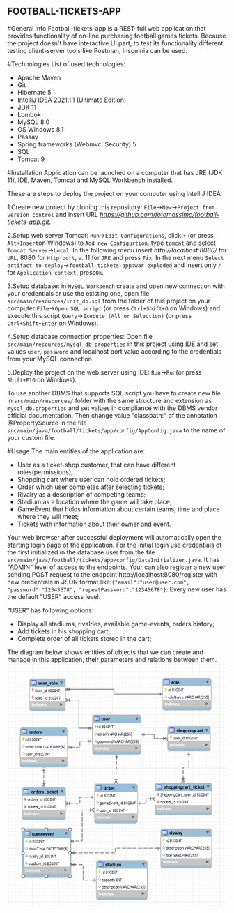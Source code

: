 ## FOOTBALL-TICKETS-APP

#General info
Football-tickets-app is a REST-full web application that provides functionality of on-line purchasing
football games tickets. 
Because the project doesn't have interactive UI part, to test its
functionality different testing client-server tools like Postman, Insomnia can be used. 

#Technologies
List of used technologies:
* Apache Maven 
* Git 
* Hibernate 5  
* IntelliJ IDEA 2021.1.1 (Ultimate Edition)
* JDK 11
* Lombok   
* MySQL 8.0
* OS Windows 8.1
* Passay  
* Spring frameworks (Webmvc, Security) 5  
* SQL
* Tomcat 9

#Installation
Application can be launched on a computer that has JRE (JDK 11), IDE, Maven, Tomcat and MySQL Workbench
installed.

These are steps to deploy the project on your computer using IntelliJ IDEA:

1.Create new project by cloning this repository: `File`->`New`->`Project from version control` and
insert URL _https://github.com/fotomassimo/football-tickets-app.git_.

2.Setup web server Tomcat: `Run`->`Edit Configurations`, click `+` (or press `Alt+Insert`on Windows) to
`Add new Configurtion`, type `tomcat` and select `Tomcat Server`->`Local`. In the following menu
insert _http://localhost:8080/_ for `URL`, 8080 for `Http port`, v. 11 for `JRE` and press `Fix`.
In the next menu `Select artifact to deploy`->`football-tickets-app:war exploded` and insert only `/`
for `Application context`, press`Ok`.

3.Setup database: in `MySQL Workbench` create and open new connection with your credentials or use
the existing one, open file `src/main/resources/init_db.sql` from the folder of this project
on your computer `File`->`Open SQL script` (or press `Ctrl+Shift+O` on Windows) and execute this
script `Query`->`Execute (All or Selection)` (or press `Ctrl+Shift+Enter` on Windows).

4.Setup database connection properties: Open file `src/main/resources/mysql_db.properties` in this
project using IDE and set values `user`, `password` and localhost port value according to the
credentials from your MySQL connection.

5.Deploy the project on the web server using IDE: `Run`->`Run`(or press `Shift+F10` on Windows).

To use another DBMS that supports SQL script you have to create new file in `src/main/resources/`
folder with the same structure and extension as `mysql_db.properties` and set values in compliance with
the DBMS vendor official documentation. Then change value "classpath:" of the annotation @PropertySource
in the file `src/main/java/football/tickets/app/config/AppConfig.java` to the name of your custom file.

#Usage
The main entities of the application are:
* User as a ticket-shop customer, that can have different roles(permissions);
* Shopping cart where user can hold ordered tickets; 
* Order which user completes after selecting tickets;
* Rivalry as a description of competing teams;
* Stadium as a location where the game will take place;
* GameEvent that holds information about certain teams, time and place where they will meet;
* Tickets with information about their owner and event.

Your web browser after successful deployment will automatically open the starting login page of the
application. For the initial login use credentials of the first initialized in the database user from the file
`src/main/java/football/tickets/app/config/DataInitializer.java`. It has "ADMIN" level of access to the endpoints.
Your can also register a new user sending POST request to the endpoint http://localhost:8080/register with
new credentials in JSON format like `{"email":"user@user.com", "password":"12345678", "repeatPassword":"12345678"}`.
Every new user has the default "USER" access level.  

"USER" has following options: 
* Display all stadiums, rivalries, available game-events, orders history;
* Add tickets in his shopping cart;
* Complete order of all tickets stored in the cart;
 
The diagram below shows entities of objects that we can create and manage in this
application, their parameters and relations between them.
![img.png](img.png)
